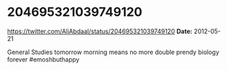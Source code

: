 # 204695321039749120
https://twitter.com/AliAbdaal/status/204695321039749120
**Date:** 2012-05-21

General Studies tomorrow morning means no more double prendy biology forever #emoshbuthappy
